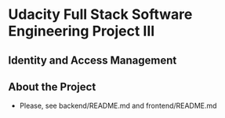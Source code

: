 
# Udacity Full Stack Software Engineering Project III

## Identity and Access Management

## About the Project
* Please, see backend/README.md and frontend/README.md
